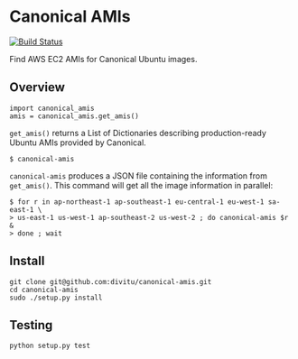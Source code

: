 Canonical AMIs
==============
[![Build Status](https://travis-ci.org/divitu/canonical-amis.png?branch=master)](https://travis-ci.org/divitu/canonical-amis)

Find AWS EC2 AMIs for Canonical Ubuntu images.

Overview
--------

    import canonical_amis
    amis = canonical_amis.get_amis()

`get_amis()` returns a List of Dictionaries describing production-ready Ubuntu
AMIs provided by Canonical.

    $ canonical-amis

`canonical-amis` produces a JSON file containing the information from
`get_amis()`.  This command will get all the image information in parallel:

    $ for r in ap-northeast-1 ap-southeast-1 eu-central-1 eu-west-1 sa-east-1 \
    > us-east-1 us-west-1 ap-southeast-2 us-west-2 ; do canonical-amis $r &
    > done ; wait

Install
-------

    git clone git@github.com:divitu/canonical-amis.git
    cd canonical-amis
    sudo ./setup.py install

Testing
-------

    python setup.py test
